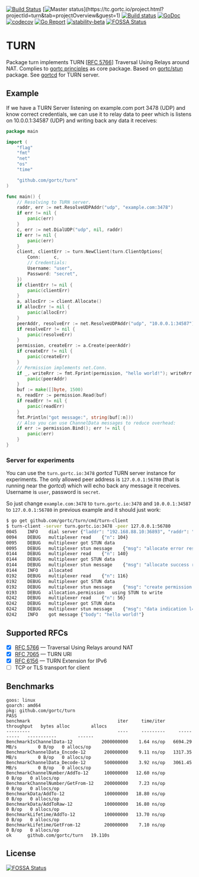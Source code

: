 [![Build Status](https://travis-ci.com/gortc/turn.svg?branch=master)](https://travis-ci.com/gortc/turn)
[![Master status](https://tc.gortc.io/app/rest/builds/buildType:(id:stun_MasterStatus)/statusIcon.svg)](https://tc.gortc.io/project.html?projectId=turn&tab=projectOverview&guest=1)
[![Build status](https://ci.appveyor.com/api/projects/status/bodd3l5hgu1agxpf/branch/master?svg=true)](https://ci.appveyor.com/project/ernado/turn-gvuk2/branch/master)
[![GoDoc](https://godoc.org/github.com/gortc/turn?status.svg)](http://godoc.org/github.com/gortc/turn)
[![codecov](https://codecov.io/gh/gortc/turn/branch/master/graph/badge.svg)](https://codecov.io/gh/gortc/turn)
[![Go Report](https://goreportcard.com/badge/github.com/gortc/turn)](http://goreportcard.com/report/gortc/turn)
[![stability-beta](https://img.shields.io/badge/stability-beta-33bbff.svg)](https://github.com/mkenney/software-guides/blob/master/STABILITY-BADGES.md#beta)
[![FOSSA Status](https://app.fossa.io/api/projects/git%2Bgithub.com%2Fgortc%2Fturn.svg?type=shield)](https://app.fossa.io/projects/git%2Bgithub.com%2Fgortc%2Fturn?ref=badge_shield)

# TURN

Package turn implements TURN [[RFC 5766](https://tools.ietf.org/html/rfc5766)] Traversal Using Relays around NAT.
Complies to [gortc principles](https://gortc.io/#principles) as core package.
Based on [gortc/stun](https://github.com/gortc/stun) package.
See [gortcd](https://github.com/gortc/gortcd) for TURN server.

## Example
If we have a TURN Server listening on example.com port 3478 (UDP) and
know correct credentials, we can use it to relay data to peer which
is listens on 10.0.0.1:34587 (UDP) and writing back any data it receives:
```go
package main

import (
	"flag"
	"fmt"
	"net"
	"os"
	"time"

	"github.com/gortc/turn"
)

func main() {
	// Resolving to TURN server.
	raddr, err := net.ResolveUDPAddr("udp", "example.com:3478")
	if err != nil {
		panic(err)
	}
	c, err := net.DialUDP("udp", nil, raddr)
	if err != nil {
		panic(err)
	}
	client, clientErr := turn.NewClient(turn.ClientOptions{
		Conn:     c,
		// Credentials:
		Username: "user",
		Password: "secret",
	})
	if clientErr != nil {
		panic(clientErr)
	}
	a, allocErr := client.Allocate()
	if allocErr != nil {
		panic(allocErr)
	}
	peerAddr, resolveErr := net.ResolveUDPAddr("udp", "10.0.0.1:34587")
	if resolveErr != nil {
		panic(resolveErr)
	}
	permission, createErr := a.Create(peerAddr)
	if createErr != nil {
		panic(createErr)
	}
	// Permission implements net.Conn.
	if _, writeRrr := fmt.Fprint(permission, "hello world!"); writeRrr != nil {
		panic(peerAddr)
	}
	buf := make([]byte, 1500)
	n, readErr := permission.Read(buf)
	if readErr != nil {
		panic(readErr)
	}
	fmt.Println("got message:", string(buf[:n]))
	// Also you can use ChannelData messages to reduce overhead:
	if err := permission.Bind(); err != nil {
		panic(err)
	}
}
```
### Server for experiments
You can use the `turn.gortc.io:3478` *gortcd* TURN server instance for experiments.
The only allowed peer address is `127.0.0.1:56780` (that is running near the *gortcd*)
which will echo back any message it receives. Username is `user`, password is `secret`.

So just change `example.com:3478` to `turn.gortc.io:3478` and `10.0.0.1:34587` to `127.0.0.1:56780`
in previous example and it should just work:
```bash
$ go get github.com/gortc/turn/cmd/turn-client
$ turn-client -server turn.gortc.io:3478 -peer 127.0.0.1:56780
0045	INFO	dial server	{"laddr": "192.168.88.10:36893", "raddr": "159.69.47.227:3478"}
0094	DEBUG	multiplexer	read	{"n": 104}
0095	DEBUG	multiplexer	got STUN data
0095	DEBUG	multiplexer	stun message	{"msg": "allocate error response l=84 attrs=5 id=PcPWfgQhiNnc7HR9"}
0144	DEBUG	multiplexer	read	{"n": 140}
0144	DEBUG	multiplexer	got STUN data
0144	DEBUG	multiplexer	stun message	{"msg": "allocate success response l=120 attrs=8 id=HNMg9zYhvO3D4wp8"}
0144	INFO	allocated
0192	DEBUG	multiplexer	read	{"n": 116}
0192	DEBUG	multiplexer	got STUN data
0192	DEBUG	multiplexer	stun message	{"msg": "create permission success response l=96 attrs=6 id=NVfoJXcKV8VaHpvK"}
0193	DEBUG	allocation.permission	using STUN to write
0242	DEBUG	multiplexer	read	{"n": 56}
0242	DEBUG	multiplexer	got STUN data
0242	DEBUG	multiplexer	stun message	{"msg": "data indication l=36 attrs=3 id=RoZvzIOY3/NG9GkT"}
0242	INFO	got message	{"body": "hello world!"}
```

## Supported RFCs

- [x] [RFC 5766](https://tools.ietf.org/html/rfc5766) — Traversal Using Relays around NAT
- [x] [RFC 7065](https://tools.ietf.org/html/rfc7065) — TURN URI
- [x] [RFC 6156](https://tools.ietf.org/html/rfc6156) — TURN Extension for IPv6
- [ ] TCP or TLS transport for client

## Benchmarks


```
goos: linux
goarch: amd64
pkg: github.com/gortc/turn
PASS
benchmark                                 iter     time/iter     throughput   bytes alloc        allocs
---------                                 ----     ---------     ----------   -----------        ------
BenchmarkIsChannelData-12           2000000000    1.64 ns/op   6694.29 MB/s        0 B/op   0 allocs/op
BenchmarkChannelData_Encode-12       200000000    9.11 ns/op   1317.35 MB/s        0 B/op   0 allocs/op
BenchmarkChannelData_Decode-12       500000000    3.92 ns/op   3061.45 MB/s        0 B/op   0 allocs/op
BenchmarkChannelNumber/AddTo-12      100000000   12.60 ns/op                       0 B/op   0 allocs/op
BenchmarkChannelNumber/GetFrom-12    200000000    7.23 ns/op                       0 B/op   0 allocs/op
BenchmarkData/AddTo-12               100000000   18.80 ns/op                       0 B/op   0 allocs/op
BenchmarkData/AddToRaw-12            100000000   16.80 ns/op                       0 B/op   0 allocs/op
BenchmarkLifetime/AddTo-12           100000000   13.70 ns/op                       0 B/op   0 allocs/op
BenchmarkLifetime/GetFrom-12         200000000    7.10 ns/op                       0 B/op   0 allocs/op
ok  	github.com/gortc/turn	19.110s
```

## License
[![FOSSA Status](https://app.fossa.io/api/projects/git%2Bgithub.com%2Fgortc%2Fturn.svg?type=large)](https://app.fossa.io/projects/git%2Bgithub.com%2Fgortc%2Fturn?ref=badge_large)